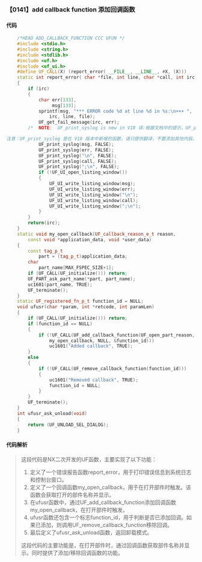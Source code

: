### 【0141】add callback function 添加回调函数

#### 代码

```cpp
    /*HEAD ADD_CALLBACK_FUNCTION CCC UFUN */  
    #include <stdio.h>  
    #include <string.h>  
    #include <stdlib.h>  
    #include <uf.h>  
    #include <uf_ui.h>  
    #define UF_CALL(X) (report_error( __FILE__, __LINE__, #X, (X)))  
    static int report_error( char *file, int line, char *call, int irc)  
    {  
        if (irc)  
        {  
            char err[133],  
                 msg[133];  
            sprintf(msg, "*** ERROR code %d at line %d in %s:\n+++ ",  
                irc, line, file);  
            UF_get_fail_message(irc, err);  
        /*  NOTE:  UF_print_syslog is new in V18 译:根据文档中的提示，UF_print_syslog 是在 V18 版本中新增的函数。因此，翻译为：

注意：UF_print_syslog 是在 V18 版本中新增的函数，请只提供翻译，不要添加其他内容。 */  
            UF_print_syslog(msg, FALSE);  
            UF_print_syslog(err, FALSE);  
            UF_print_syslog("\n", FALSE);  
            UF_print_syslog(call, FALSE);  
            UF_print_syslog(";\n", FALSE);  
            if (!UF_UI_open_listing_window())  
            {  
                UF_UI_write_listing_window(msg);  
                UF_UI_write_listing_window(err);  
                UF_UI_write_listing_window("\n");  
                UF_UI_write_listing_window(call);  
                UF_UI_write_listing_window(";\n");  
            }  
        }  
        return(irc);  
    }  
    static void my_open_callback(UF_callback_reason_e_t reason,  
        const void *application_data, void *user_data)  
    {  
        const tag_p_t  
            part = (tag_p_t)application_data;  
        char  
            part_name[MAX_FSPEC_SIZE+1];  
        if (UF_CALL(UF_initialize())) return;  
        UF_PART_ask_part_name(*part, part_name);  
        uc1601(part_name, TRUE);  
        UF_terminate();  
    }  
    static UF_registered_fn_p_t function_id = NULL;  
    void ufusr(char *param, int *retcode, int paramLen)  
    {  
        if (UF_CALL(UF_initialize())) return;  
        if (function_id == NULL)  
        {  
            if (!UF_CALL(UF_add_callback_function(UF_open_part_reason,  
                my_open_callback, NULL, &function_id)))  
                uc1601("Added callback", TRUE);  
        }  
        else  
        {  
            if (!UF_CALL(UF_remove_callback_function(function_id)))  
            {  
                uc1601("Removed callback", TRUE);  
                function_id = NULL;  
            }  
        }  
        UF_terminate();  
    }  
    int ufusr_ask_unload(void)  
    {  
        return (UF_UNLOAD_SEL_DIALOG);  
    }

```

#### 代码解析

> 这段代码是NX二次开发的UF函数，主要实现了以下功能：
>
> 1. 定义了一个错误报告函数report_error，用于打印错误信息到系统日志和控制台窗口。
> 2. 定义了一个回调函数my_open_callback，用于在打开部件时触发。该函数会获取打开的部件名称并显示。
> 3. 在ufusr函数中，通过UF_add_callback_function添加回调函数my_open_callback，在打开部件时触发。
> 4. ufusr函数还包含一个标志function_id，用于判断是否已添加回调。如果已添加，则调用UF_remove_callback_function移除回调。
> 5. 最后定义了ufusr_ask_unload函数，返回卸载模式。
>
> 这段代码的主要功能是，在打开部件时，通过回调函数获取部件名称并显示。同时提供了添加/移除回调函数的功能。
>
